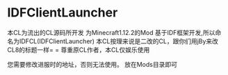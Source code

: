 # IDFClientLauncher
本CL为流出的CL源码所开发
为Minecraft1.12.2的Mod
基于IDF框架开发,所以命名为IDFCL(IDFClientLauncher)
本CL按理来说是二改的CL，跟你们用jBy来改CL8的标题一样= =
尊重原CL作者，本CL仅娱乐使用

您需要修改进服时的地址，否则无法使用。
放在Mods目录即可
